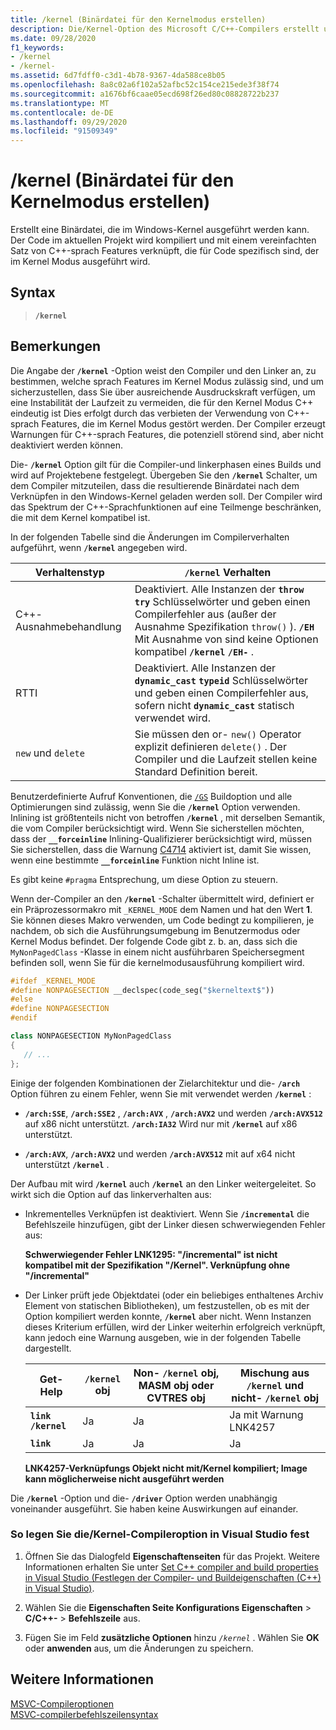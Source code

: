```yaml
---
title: /kernel (Binärdatei für den Kernelmodus erstellen)
description: Die/Kernel-Option des Microsoft C/C++-Compilers erstellt und verknüpft Projekte für die Kernel Modus-Ausführung.
ms.date: 09/28/2020
f1_keywords:
- /kernel
- /kernel-
ms.assetid: 6d7fdff0-c3d1-4b78-9367-4da588ce8b05
ms.openlocfilehash: 8a8c02a6f102a52afbc52c154ce215ede3f38f74
ms.sourcegitcommit: a1676bf6caae05ecd698f26ed80c08828722b237
ms.translationtype: MT
ms.contentlocale: de-DE
ms.lasthandoff: 09/29/2020
ms.locfileid: "91509349"
---
```

# <a name="kernel-create-kernel-mode-binary"></a>/kernel (Binärdatei für den Kernelmodus erstellen)

Erstellt eine Binärdatei, die im Windows-Kernel ausgeführt werden kann. Der Code im aktuellen Projekt wird kompiliert und mit einem vereinfachten Satz von C++-sprach Features verknüpft, die für Code spezifisch sind, der im Kernel Modus ausgeführt wird.

## <a name="syntax"></a>Syntax

> **`/kernel`**

## <a name="remarks"></a>Bemerkungen

Die Angabe der **`/kernel`** -Option weist den Compiler und den Linker an, zu bestimmen, welche sprach Features im Kernel Modus zulässig sind, und um sicherzustellen, dass Sie über ausreichende Ausdruckskraft verfügen, um eine Instabilität der Laufzeit zu vermeiden, die für den Kernel Modus C++ eindeutig ist Dies erfolgt durch das verbieten der Verwendung von C++-sprach Features, die im Kernel Modus gestört werden. Der Compiler erzeugt Warnungen für C++-sprach Features, die potenziell störend sind, aber nicht deaktiviert werden können.

Die- **`/kernel`** Option gilt für die Compiler-und linkerphasen eines Builds und wird auf Projektebene festgelegt. Übergeben Sie den **`/kernel`** Schalter, um dem Compiler mitzuteilen, dass die resultierende Binärdatei nach dem Verknüpfen in den Windows-Kernel geladen werden soll. Der Compiler wird das Spektrum der C++-Sprachfunktionen auf eine Teilmenge beschränken, die mit dem Kernel kompatibel ist.

In der folgenden Tabelle sind die Änderungen im Compilerverhalten aufgeführt, wenn **`/kernel`** angegeben wird.

| Verhaltenstyp | **`/kernel`** Verhalten |
|--|--|
| C++-Ausnahmebehandlung | Deaktiviert. Alle Instanzen der **`throw`** **`try`** Schlüsselwörter und geben einen Compilerfehler aus (außer der Ausnahme Spezifikation `throw()` ). **`/EH`** Mit Ausnahme von sind keine Optionen kompatibel **`/kernel`** **`/EH-`** . |
| RTTI | Deaktiviert. Alle Instanzen der **`dynamic_cast`** **`typeid`** Schlüsselwörter und geben einen Compilerfehler aus, sofern nicht **`dynamic_cast`** statisch verwendet wird. |
| `new` und `delete` | Sie müssen den or- `new()` Operator explizit definieren `delete()` . Der Compiler und die Laufzeit stellen keine Standard Definition bereit. |

Benutzerdefinierte Aufruf Konventionen, die [`/GS`](gs-buffer-security-check.md) Buildoption und alle Optimierungen sind zulässig, wenn Sie die **`/kernel`** Option verwenden. Inlining ist größtenteils nicht von betroffen **`/kernel`** , mit derselben Semantik, die vom Compiler berücksichtigt wird. Wenn Sie sicherstellen möchten, dass der **`__forceinline`** Inlining-Qualifizierer berücksichtigt wird, müssen Sie sicherstellen, dass die Warnung [C4714](../../error-messages/compiler-warnings/compiler-warning-level-4-c4714.md) aktiviert ist, damit Sie wissen, wenn eine bestimmte **`__forceinline`** Funktion nicht Inline ist.

Es gibt keine `#pragma` Entsprechung, um diese Option zu steuern.

Wenn der-Compiler an den **`/kernel`** -Schalter übermittelt wird, definiert er ein Präprozessormakro mit `_KERNEL_MODE` dem Namen und hat den Wert **1**. Sie können dieses Makro verwenden, um Code bedingt zu kompilieren, je nachdem, ob sich die Ausführungsumgebung im Benutzermodus oder Kernel Modus befindet. Der folgende Code gibt z. b. an, dass sich die `MyNonPagedClass` -Klasse in einem nicht ausführbaren Speichersegment befinden soll, wenn Sie für die kernelmodusausführung kompiliert wird.

```cpp
#ifdef _KERNEL_MODE
#define NONPAGESECTION __declspec(code_seg("$kerneltext$"))
#else
#define NONPAGESECTION
#endif

class NONPAGESECTION MyNonPagedClass
{
   // ...
};
```

Einige der folgenden Kombinationen der Zielarchitektur und die- **`/arch`** Option führen zu einem Fehler, wenn Sie mit verwendet werden **`/kernel`** :

- **`/arch:SSE`**, **`/arch:SSE2`** , **`/arch:AVX`** , **`/arch:AVX2`** und werden **`/arch:AVX512`** auf x86 nicht unterstützt. **`/arch:IA32`** Wird nur mit **`/kernel`** auf x86 unterstützt.

- **`/arch:AVX`**, **`/arch:AVX2`** und werden **`/arch:AVX512`** mit auf x64 nicht unterstützt **`/kernel`** .

Der Aufbau mit wird **`/kernel`** auch **`/kernel`** an den Linker weitergeleitet. So wirkt sich die Option auf das linkerverhalten aus:

- Inkrementelles Verknüpfen ist deaktiviert. Wenn Sie **`/incremental`** die Befehlszeile hinzufügen, gibt der Linker diesen schwerwiegenden Fehler aus:

   **Schwerwiegender Fehler LNK1295: "/incremental" ist nicht kompatibel mit der Spezifikation "/Kernel". Verknüpfung ohne "/incremental"**

- Der Linker prüft jede Objektdatei (oder ein beliebiges enthaltenes Archiv Element von statischen Bibliotheken), um festzustellen, ob es mit der Option kompiliert werden konnte, **`/kernel`** aber nicht. Wenn Instanzen dieses Kriterium erfüllen, wird der Linker weiterhin erfolgreich verknüpft, kann jedoch eine Warnung ausgeben, wie in der folgenden Tabelle dargestellt.

   | Get-Help | **`/kernel`** obj | Non- **`/kernel`** obj, MASM obj oder CVTRES obj | Mischung aus **`/kernel`** und nicht- **`/kernel`** obj |
   |--|--|--|--|
   | **`link /kernel`** | Ja | Ja | Ja mit Warnung LNK4257 |
   | **`link`** | Ja | Ja | Ja |

   **LNK4257-Verknüpfungs Objekt nicht mit/Kernel kompiliert; Image kann möglicherweise nicht ausgeführt werden**

Die **`/kernel`** -Option und die- **`/driver`** Option werden unabhängig voneinander ausgeführt. Sie haben keine Auswirkungen auf einander.

### <a name="to-set-the-kernel-compiler-option-in-visual-studio"></a>So legen Sie die/Kernel-Compileroption in Visual Studio fest

1. Öffnen Sie das Dialogfeld **Eigenschaftenseiten** für das Projekt. Weitere Informationen erhalten Sie unter [Set C++ compiler and build properties in Visual Studio (Festlegen der Compiler- und Buildeigenschaften (C++) in Visual Studio)](../working-with-project-properties.md).

1. Wählen Sie die **Eigenschaften Seite Konfigurations Eigenschaften**  >  **C/C++-**  >  **Befehlszeile** aus.

1. Fügen Sie im Feld **zusätzliche Optionen** hinzu *`/kernel`* . Wählen Sie **OK** oder **anwenden** aus, um die Änderungen zu speichern.

## <a name="see-also"></a>Weitere Informationen

[MSVC-Compileroptionen](compiler-options.md)\
[MSVC-compilerbefehlszeilensyntax](compiler-command-line-syntax.md)

